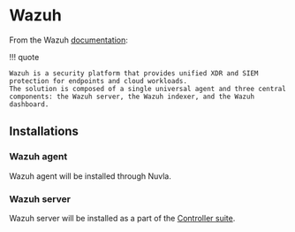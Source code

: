 # Wazuh

From the Wazuh [documentation](https://documentation.wazuh.com/current/index.html):

!!! quote

    Wazuh is a security platform that provides unified XDR and SIEM protection for endpoints and cloud workloads. 
    The solution is composed of a single universal agent and three central components: the Wazuh server, the Wazuh indexer, and the Wazuh dashboard.

## Installations

### Wazuh agent

Wazuh agent will be installed through Nuvla.

### Wazuh server

Wazuh server will be installed as a part of the [Controller suite](https://production.eng.it/gitlab/icos/suites/icos-controller).
